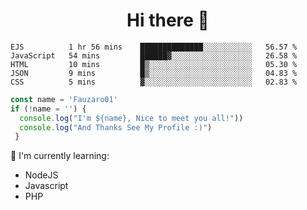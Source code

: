 <h1  align='center'> Hi there 👋 </h1>

<p align='center'> </p>

<!--START_SECTION:waka-->
```text
EJS          1 hr 56 mins    ██████████████░░░░░░░░░░░   56.57 % 
JavaScript   54 mins         ██████▓░░░░░░░░░░░░░░░░░░   26.58 % 
HTML         10 mins         █▒░░░░░░░░░░░░░░░░░░░░░░░   05.30 % 
JSON         9 mins          █▒░░░░░░░░░░░░░░░░░░░░░░░   04.83 % 
CSS          5 mins          ▓░░░░░░░░░░░░░░░░░░░░░░░░   02.83 % 
```
<!--END_SECTION:waka-->

```javascript
const name = 'Fauzaro01'
if (!name = '') {
  console.log("I'm ${name}, Nice to meet you all!"))
  console.log("And Thanks See My Profile :)")
 }
```

:page_with_curl: I'm currently learning:
- NodeJS
- Javascript
- PHP

